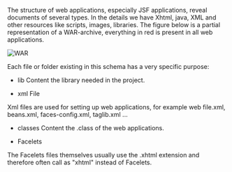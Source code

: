 The structure of web applications, especially JSF applications, reveal documents of several types. In the details we have Xhtml, java, XML and other resources like scripts, images, libraries.
The figure below is a partial representation of a WAR-archive, everything in red is present in all web applications.

![WAR]("/assets/images/berber.png")

Each file or folder existing in this schema has a very specific purpose: 

 * lib
Content the library needed in the project.

 * xml File 

Xml files are used for setting up web applications, for example web file.xml, beans.xml, faces-config.xml, taglib.xml ...

 * classes 
Content the .class of the web applications.

 * Facelets 

The Facelets files themselves usually use the .xhtml extension and therefore often call as "xhtml" instead of Facelets.
